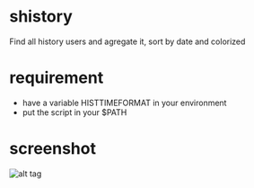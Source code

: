 # shistory

Find all history users and agregate it, sort by date and colorized

# requirement
  * have a variable HISTTIMEFORMAT in your environment
  * put the script in your $PATH

# screenshot

![alt tag](https://github.com/mazingerzzz/simple-history/blob/master/history.png?raw=true)
